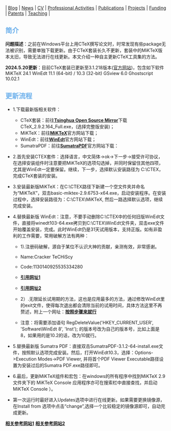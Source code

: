 | [Blog](/homepage/blog/blog.html) | [News](/homepage/) | [CV](/homepage/CV.html) | [Professional Activities](/homepage/activities.html) | [Publications](/homepage/publications.html) | [Projects](/homepage/projects.html) | [Funding](/homepage/funding.html) | [Patents](/homepage/patents.html) | [Teaching](/homepage/teaching.html) |   

## <font color=#6EB1EC>简介</font>  

**问题描述**：之前在Windows平台上用CTeX撰写论文时，时常发现有些package无法被识别，需要单独下载更新。由于CTeX套装长久不更新，套装中的MiKTeX版本太旧，导致无法进行在线更新。本文介绍一种自主更新CTeX工具集的方法。

**2024.5.20更新**：目前CTeX套装已更新至3.1.218版本([官方网站](https://ctex.org/ctex/download/))，包含如下软件
        MiKTeX 24.1
        WinEdt 11.1 (64-bit) / 10.3 (32-bit)
        GSview 6.0
        Ghostscript 10.02.1
        

## <font color=#6EB1EC>更新流程</font>
* 1.下载最新版相关软件：
  * CTeX套装：前往[**Tsinghua Open Source Mirror**](https://mirrors.tuna.tsinghua.edu.cn/ctex/legacy/2.9/)下载CTeX_2.9.2.164_Full.exe，(选择完整版安装)；
  * MiKTeX：前往[**MiKTeX**](https://miktex.org/download)官方网站下载；  
  * WinEdt：前往[**WinEdt**](http://www.winedt.com/download.html)官方网站下载；  
  * SumatraPDF：前往[**SumatraPDF**](https://www.sumatrapdfreader.org/download-free-pdf-viewer.html)官方网站下载：
* 2.首先安装CTEX套件：选择语言，中文简体->ok->下一步->接受许可协议，在选择安装组件时注意要把MiKTeX的选项勾选掉，并同时保留住其他四项，尤其是WinEdt一定要保留。继续，下一步，选择默认安装路径为 C:\CTEX，完成CTeX套装的安装。

* 3.安装最新版MiKTeX：在C:\CTEX路径下新建一个空文件夹并命名为“MiKTeX”，双击basic-miktex-2.9.6753-x64.exe，启动安装程序。在安装过程中，选择安装路径为：C:\CTEX\MiKTeX, 然后一路选择默认选项，继续完成安装。

* 4.替换最新版 WinEdt：注意，不要手动删除C:\CTEX中的任何旧版WinEdt文件，直接将winedt103-64.exe拷贝到C:\CTEX\WinEdt文件夹，双击exe文件开始覆盖安装，完成。此时WinEdt仍是31天试用版本，支持正版。如有非盈利的工作需要，常用破解方法有两种：
  * 1).注册码破解，源自于某位不认识大神的贡献，亲测有效，非常感谢。

  * Name:Cracker TeCHiScy
  * Code:1130140925535334280

  * [**引用网址1**](http://blog.csdn.net/sdujava2011/article/details/57409399)

  * [**引用网址2**](https://www.52pojie.cn/thread-595351-1-1.html)
  * 2）.无限延长试用期的方法，这也是应用最多的方法，通过修改WinEdt里的exit文件，使得每次退出都会清除当前的试用时间，具体方法这里不再赘述，附上一个网址：[**按照步骤来就行**](https://jingyan.baidu.com/article/d2b1d102913bbd5c7e37d4e4.html)
  * 注意：将需要添加语句  RegDeleteValue('HKEY_CURRENT_USER', 'Software\WinEdt 8', 'Inst'); 的版本号改为自己的版本号，比如上面是8，如果用的是10.2的话，改为10就行。
* 5.替换最新版 Sumatra PDF：直接双击SumatraPDF-3.1.2-64-install.exe文件，按照默认选项完成安装。然后，打开WinEdt10.3，选择：Options->Execution Modes->PDF Viewer, 并将首个PDF Viewer Executable路径设置为安装过后的Sumatra PDF.exe路径即可。
* 6.最后，更新MiKTeX组件和宏包：在windows的所有程序中找到MiKTeX 2.9文件夹下的 MiKTeX Console 应用程序亦可在搜索栏中直接查找，并启动 MiKTeX Console ）。
* 第一次运行时最好进入Updates选项中进行在线更新。如果需要更换镜像源，在Install from 选项中点击“change”,选择一个比较稳定的镜像源即可，自动完成更新。

[**相关参考网站1**](https://zhuanlan.zhihu.com/p/47420690)
[**相关参考网站2**](https://www.cnblogs.com/xiachongkun/p/8176390.html)

